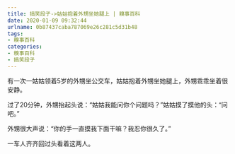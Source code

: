```yaml
---
title: 搞笑段子->姑姑抱着外甥坐她腿上 | 糗事百科
date: 2020-01-09 09:32:44
urlname: 0b87437caba787069e26c281c5d31b48
tags: 
- 糗事百科
categories:
- 糗事百科
- 搞笑段子
---
```

有一次一姑姑领着5岁的外甥坐公交车，姑姑抱着外甥坐她腿上，外甥乖乖坐着很安静。

过了20分钟，外甥抬起头说：“姑姑我能问你个问题吗？”姑姑摸了摸他的头：“问吧。”

外甥很大声说：“你的手一直摸我下面干嘛？我忍你很久了。”

一车人齐齐回过头看着这两人。


